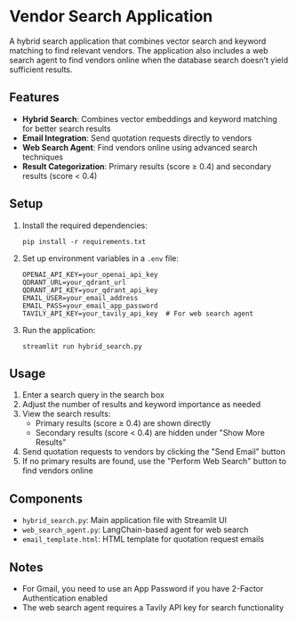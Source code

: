 # Vendor Search Application

A hybrid search application that combines vector search and keyword matching to find relevant vendors. The application also includes a web search agent to find vendors online when the database search doesn't yield sufficient results.

## Features

- **Hybrid Search**: Combines vector embeddings and keyword matching for better search results
- **Email Integration**: Send quotation requests directly to vendors
- **Web Search Agent**: Find vendors online using advanced search techniques
- **Result Categorization**: Primary results (score ≥ 0.4) and secondary results (score < 0.4)

## Setup

1. Install the required dependencies:
   ```
   pip install -r requirements.txt
   ```

2. Set up environment variables in a `.env` file:
   ```
   OPENAI_API_KEY=your_openai_api_key
   QDRANT_URL=your_qdrant_url
   QDRANT_API_KEY=your_qdrant_api_key
   EMAIL_USER=your_email_address
   EMAIL_PASS=your_email_app_password
   TAVILY_API_KEY=your_tavily_api_key  # For web search agent
   ```

3. Run the application:
   ```
   streamlit run hybrid_search.py
   ```

## Usage

1. Enter a search query in the search box
2. Adjust the number of results and keyword importance as needed
3. View the search results:
   - Primary results (score ≥ 0.4) are shown directly
   - Secondary results (score < 0.4) are hidden under "Show More Results"
4. Send quotation requests to vendors by clicking the "Send Email" button
5. If no primary results are found, use the "Perform Web Search" button to find vendors online

## Components

- `hybrid_search.py`: Main application file with Streamlit UI
- `web_search_agent.py`: LangChain-based agent for web search
- `email_template.html`: HTML template for quotation request emails

## Notes

- For Gmail, you need to use an App Password if you have 2-Factor Authentication enabled
- The web search agent requires a Tavily API key for search functionality
